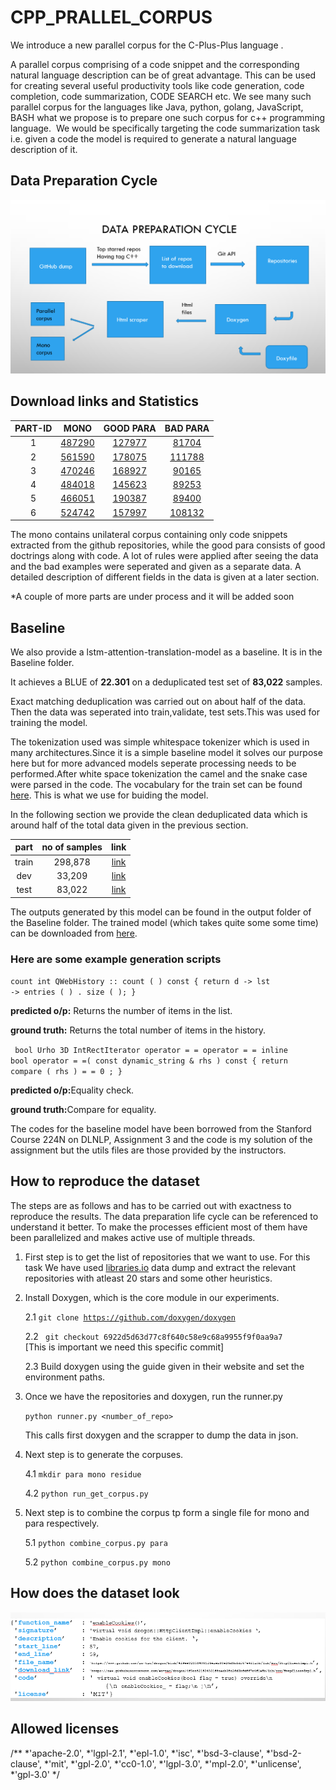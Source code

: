 # CPP_PRALLEL_CORPUS
We introduce a new parallel corpus for the C-Plus-Plus language .

A parallel corpus comprising of a code snippet and the corresponding natural language description can be of great advantage. This can be used for creating several useful productivity tools like code generation, code completion, code summarization, CODE SEARCH etc. We see many such parallel corpus for the languages like Java, python, golang, JavaScript, BASH what we propose is to prepare one such corpus for c++ programming language. 
We would be specifically targeting the code summarization task i.e. given a code the model is required to generate a natural language description of it. 



## Data Preparation Cycle

![data_cycle](https://github.com/pritam004/CPP_corpus/blob/main/process.png?raw=true)


## Download links and Statistics

|PART-ID | MONO | GOOD PARA |BAD PARA|
|:---:|:---:|:---:|:---:|
|1|[487290](https://drive.google.com/file/d/1nL3RlGsbjCF8d5PK57o5XmwfdBUFucIG/view?usp=sharing)|[127977](https://drive.google.com/file/d/141ZHZiLkzoXjBjFd2iun6ukLfhey9xFK/view?usp=sharing)|[81704](https://drive.google.com/file/d/1M6xlaekc3N5RdQ4bJPGWmiSHqmOp8y0G/view?usp=sharing)|
|2|[561590](https://drive.google.com/file/d/1oPNX3UNSTeyTK610PL21ciS1450NShOq/view?usp=sharing)|[178075](https://drive.google.com/file/d/1Qt79_ismezyRXfGMu_DF8T8u5RwjdtaK/view?usp=sharing)|[111788](https://drive.google.com/file/d/1_ty2FTBdHOeXZTn2sF3BhjzkKJXY6DSf/view?usp=sharing)|
|3|[470246](https://drive.google.com/file/d/1rYwr0YMworAAaCQ8XgGkPJkF8355aPrU/view?usp=sharing)|[168927](https://drive.google.com/file/d/1KZ14nVbO-RqoqFwpI17YotB2k44NmYbC/view?usp=sharing)|[90165](https://drive.google.com/file/d/1HCCxlEKD9b_ZRz3hIvr3X09FbWsWz9p3/view?usp=sharing)|
|4|[484018](https://drive.google.com/file/d/1RsBu8HBQgTD8YitR5eP9MJmh3sCLJaPe/view?usp=sharing)|[145623](https://drive.google.com/file/d/1-4MerqavZVeC32gBeTpDn65TfJXVCfm2/view?usp=sharing)|[89253](https://drive.google.com/file/d/1WqZ4w3OD3Zi0Ulq2zNI9YVI7GB08MR6k/view?usp=sharing)
|5|[466051](https://drive.google.com/file/d/1rgFdADUvnz6uROMaxjDHesejguO0v30D/view?usp=sharing)|[190387](https://drive.google.com/file/d/1tvgGBeFHZb5gAYgnRwbhm7KU6Lf31op5/view?usp=sharing)|[89400](https://drive.google.com/file/d/1yGTkjf6yvd6XpZ76DALBF_OGYHEzCPuW/view?usp=sharing)|
|6|[524742](https://drive.google.com/file/d/1kKLTMLjNYg6HGnk6MLzcNUD-yRvKu7gW/view?usp=sharing)|[157997](https://drive.google.com/file/d/1chuejr79e12iLKjwEOKEgCIlIpElxY6l/view?usp=sharing)|[108132](https://drive.google.com/file/d/1OogCvDDbsA0wgQMC0uQ-YMEt9We6v6MN/view?usp=sharing)|

The mono contains unilateral corpus containing only code snippets extracted from the github repositories, while the good para consists of good doctrings along with code. A lot of rules were applied after seeing the data and the bad examples were seperated and given as a separate data. A detailed description of different fields in the data is given at a later section.

*A couple of more parts are under process and it will be added soon




## Baseline

We also provide a lstm-attention-translation-model as a baseline. It is in the Baseline folder.

It achieves a BLUE of <b>22.301</b> on a deduplicated test set of <b>83,022</b> samples.

Exact matching deduplication was carried out on about half of the data. Then the data was seperated into train,validate, test sets.This was used for training the model.


The tokenization used was simple whitespace tokenizer which is used in many architectures.Since it is a simple baseline model it solves our purpose here but for more advanced models seperate processing needs to be performed.After white space tokenization the camel and the snake case were parsed in the code. The vocabulary for the train set can be found [here](https://drive.google.com/file/d/1QSCAKzbI5S1sjSJJUtmI1NCSfGjBcxq1/view?usp=sharing). This is what we use for buiding the model.

In the following section we provide the clean deduplicated data which is around half of the total data given in the previous section.

|part|no of samples|link|
|:---:|:---:|:---:|
|train|298,878|[link](https://drive.google.com/drive/folders/1J2luTosTvQ4RG5wWM9aEqMwRfI6qn53U?usp=sharing)|
|dev|33,209|[link](https://drive.google.com/drive/folders/1J2luTosTvQ4RG5wWM9aEqMwRfI6qn53U?usp=sharing)|
|test|83,022|[link]((https://drive.google.com/drive/folders/1J2luTosTvQ4RG5wWM9aEqMwRfI6qn53U?usp=sharing))|

The outputs generated by this model can be found in the output folder of the Baseline folder. The trained model (which takes quite some some time) can be downloaded from [here](https://drive.google.com/drive/folders/1glM0BWVXGTJ141DsbsU6l_zynPe0uYLV?usp=sharing).

### Here are some example generation scripts

<code>count  int QWebHistory :: count ( ) const { return d -> lst -> entries ( ) . size ( ); }</code>

<b>predicted o/p:</b> Returns the number of items in the list.

<b>ground truth:</b> Returns the total number of items in the history.

<code> bool Urho 3D IntRectIterator operator = =  operator = =  inline bool operator = =( const dynamic_string & rhs ) const { return compare ( rhs ) = = 0 ; } </code>

<b>predicted o/p:</b>Equality check.

<b>ground truth:</b>Compare for equality. 


The codes for the baseline model have been borrowed from the Stanford Course 224N on DLNLP, Assignment 3 and the code is my solution of the assignment but the utils files are those provided by the instructors.


## How to reproduce the dataset 

The steps are as follows and has to be carried out with exactness to reproduce the results. The data preparation life cycle can be referenced to understand it better. To make the processes efficient most of them have been parallelized and makes active use of multiple threads.

1. First step is to get the list of repositories that we want to use. For this task We have used   [libraries.io](libraries.io)   data dump and extract the relevant repositories with atleast 20 stars and some other heuristics. 
2. Install Doxygen, which is the core module in our experiments.

    2.1  <code>git clone https://github.com/doxygen/doxygen</code> 

    2.2 <code> git checkout 6922d5d63d77c8f640c58e9c68a9955f9f0aa9a7 </code> [This is important we need this specific commit]

    2.3 Build doxygen using the guide given in their website and set the environment paths.
3. Once we have the repositories and doxygen, run the runner.py 
   
    <code>python runner.py <number_of_repo></code>

    This calls first doxygen and the scrapper to dump the data in json. 
4. Next step is to generate the corpuses.

    4.1  <code>mkdir para mono residue</code>

    4.2  <code>python run_get_corpus.py</code>
5. Next step is to combine the corpus tp form a single file for mono and para respectively.

    5.1 <code>python combine_corpus.py para</code>

    5.2 <code>python combine_corpus.py mono</code>

## How does the dataset look

![data](https://github.com/pritam004/CPP_corpus/blob/main/data.PNG?raw=true)

## Allowed licenses

/**
*'apache-2.0',
*'lgpl-2.1',
*'epl-1.0',
*'isc',
*'bsd-3-clause',
*'bsd-2-clause',
*'mit',
*'gpl-2.0',
*'cc0-1.0',
*'lgpl-3.0',
*'mpl-2.0',
*'unlicense',
*'gpl-3.0'
*/





